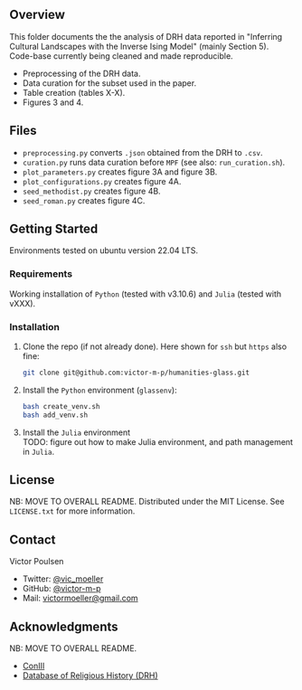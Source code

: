 <!-- TABLE OF CONTENTS -->
## Overview
This folder documents the the analysis of DRH data reported in "Inferring Cultural Landscapes with the Inverse Ising Model" (mainly Section 5). Code-base currently being cleaned and made reproducible. 

* Preprocessing of the DRH data. 
* Data curation for the subset used in the paper. 
* Table creation (tables X-X). 
* Figures 3 and 4. 


<!-- ABOUT THE PROJECT -->
## Files

* ```preprocessing.py``` converts ```.json``` obtained from the DRH to ```.csv```.
* ```curation.py``` runs data curation before ```MPF``` (see also: ```run_curation.sh```).
* ```plot_parameters.py``` creates figure 3A and figure 3B. 
* ```plot_configurations.py``` creates figure 4A.
* ```seed_methodist.py``` creates figure 4B. 
* ```seed_roman.py``` creates figure 4C.


<!-- GETTING STARTED -->
## Getting Started

Environments tested on ubuntu version 22.04 LTS. 

### Requirements 

Working installation of ```Python``` (tested with v3.10.6) and ```Julia``` (tested with vXXX).

### Installation


1. Clone the repo (if not already done). Here shown for ```ssh``` but ```https``` also fine:
    ```sh
    git clone git@github.com:victor-m-p/humanities-glass.git
    ```

2. Install the ```Python``` environment (```glassenv```):
    ```sh
    bash create_venv.sh
    bash add_venv.sh
    ```

3. Install the ```Julia``` environment  
TODO: figure out how to make Julia environment, and path management in ```Julia```. 

<!-- USAGE EXAMPLES -->
## 

<!-- LICENSE -->
## License
NB: MOVE TO OVERALL README. 
Distributed under the MIT License. See `LICENSE.txt` for more information.


<!-- CONTACT -->
## Contact

Victor Poulsen 
* Twitter: [@vic_moeller](https://twitter.com/vic_moeller) 
* GitHub: [@victor-m-p](https://github.com/victor-m-p)
* Mail: victormoeller@gmail.com

<!-- ACKNOWLEDGMENTS -->
## Acknowledgments
NB: MOVE TO OVERALL README. 

* [ConIII](https://github.com/eltrompetero/coniii)
* [Database of Religious History (DRH)](https://religiondatabase.org/landing/)